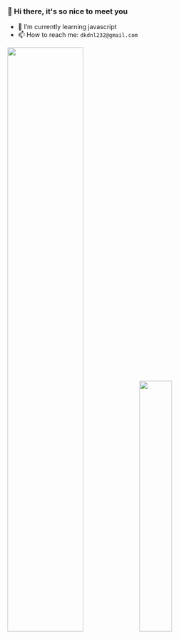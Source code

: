 ### 👋 Hi there, it's so nice to meet you

- 🌱 I’m currently learning javascript
- 📫 How to reach me: `dkdnl232@gmail.com`

<div class='container' style="float: center">
<img style="height: auto; width: 58%;" class="img" src="https://github-readme-stats.vercel.app/api?username=djLee77&show_icons=true&theme=flag-india" />
<img style="height: auto; width: 38%;" class="img" src="https://github-readme-stats.vercel.app/api/top-langs/?username=djLee77&theme=swift&langs_count=8&layout=compact" />
</div>  

<!--
**djLee77/djLee77** is a ✨ _special_ ✨ repository because its `README.md` (this file) appears on your GitHub profile.

Here are some ideas to get you started:

- 🔭 I’m currently working on ...
- 🌱 I’m currently learning ...
- 👯 I’m looking to collaborate on ...
- 🤔 I’m looking for help with ...
- 💬 Ask me about ...
- 📫 How to reach me: ...
- 😄 Pronouns: ...
- ⚡ Fun fact: ...
-->

